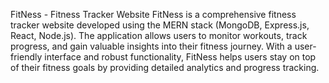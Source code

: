 FitNess - Fitness Tracker Website
FitNess is a comprehensive fitness tracker website developed using the MERN stack (MongoDB, Express.js, React, Node.js).
The application allows users to monitor workouts, track progress, and gain valuable insights into their fitness journey.
With a user-friendly interface and robust functionality, FitNess helps users stay on top of their fitness goals by providing detailed analytics and progress tracking.
